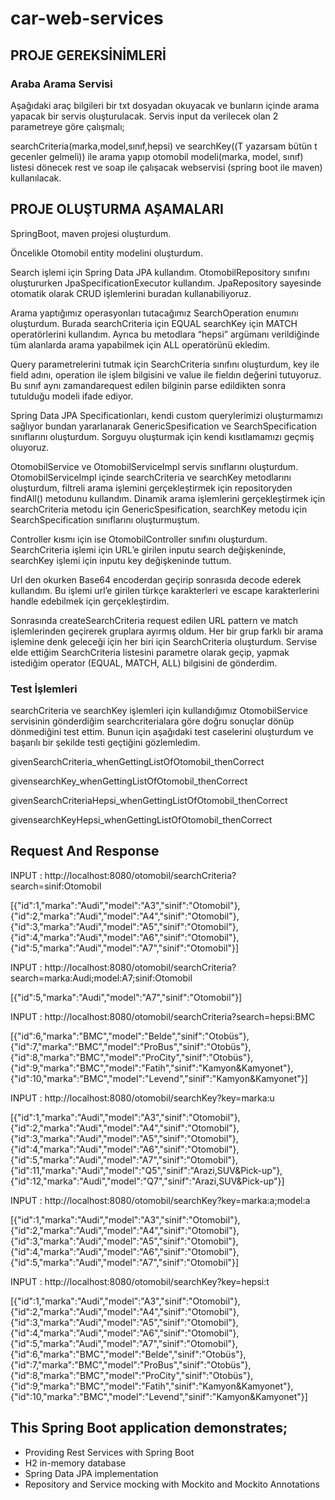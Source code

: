 # car-web-services
## PROJE GEREKSİNİMLERİ
### Araba Arama Servisi

Aşağıdaki araç bilgileri bir txt dosyadan okuyacak ve bunların içinde arama yapacak bir servis oluşturulacak. Servis input da verilecek olan 2 parametreye göre çalışmalı;

searchCriteria(marka,model,sınıf,hepsi) ve searchKey((T yazarsam bütün t gecenler gelmeli)) ile arama yapıp otomobil modeli(marka, model, sınıf) listesi dönecek rest ve soap ile çalışacak webservisi (spring boot ile maven) kullanılacak.

## PROJE OLUŞTURMA AŞAMALARI

SpringBoot, maven projesi oluşturdum.

Öncelikle Otomobil entity modelini oluşturdum.

Search işlemi için Spring Data JPA kullandım. OtomobilRepository sınıfını oluştururken JpaSpecificationExecutor<Otomobil> kullandım. JpaRepository sayesinde otomatik olarak CRUD işlemlerini buradan kullanabiliyoruz.
  
Arama yaptığımız operasyonları tutacağımız SearchOperation enumını oluşturdum. Burada searchCriteria için EQUAL searchKey için MATCH operatörlerini kullandım. Ayrıca bu metodlara “hepsi” argümanı verildiğinde tüm alanlarda arama yapabilmek için ALL operatörünü ekledim.

Query parametrelerini tutmak için SearchCriteria sınıfını oluşturdum, key ile field adını, operation ile işlem bilgisini ve value ile fieldın değerini tutuyoruz. Bu sınıf aynı zamandarequest edilen bilginin parse edildikten sonra tutulduğu modeli ifade ediyor.

Spring Data JPA Specificationları, kendi custom querylerimizi oluşturmamızı sağlıyor bundan yararlanarak GenericSpesification ve SearchSpecification sınıflarını oluşturdum. Sorguyu oluşturmak için kendi kısıtlamamızı geçmiş oluyoruz.

OtomobilService ve OtomobilServiceImpl servis sınıflarını oluşturdum. OtomobilServiceImpl içinde searchCriteria ve searchKey metodlarını oluşturdum, filtreli arama işlemini gerçekleştirmek  için repositoryden findAll()  metodunu kullandım. Dinamik arama işlemlerini gerçekleştirmek için searchCriteria metodu için GenericSpesification, searchKey metodu için SearchSpecification sınıflarını oluşturmuştum.

Controller kısmı için ise OtomobilController sınıfını oluşturdum. SearchCriteria işlemi için URL’e girilen inputu search değişkeninde, searchKey işlemi için inputu key değişkeninde tuttum. 

Url den okurken Base64 encoderdan geçirip sonrasıda decode ederek kullandım. Bu işlemi url’e girilen türkçe karakterleri ve escape karakterlerini handle edebilmek için gerçekleştirdim. 

Sonrasında createSearchCriteria request edilen URL pattern ve match işlemlerinden geçirerek gruplara ayırmış oldum. Her bir grup farklı bir arama işlemine denk geleceği için her biri için SearchCriteria oluşturdum. Servise elde ettiğim SearchCriteria listesini parametre olarak geçip, yapmak istediğim operator (EQUAL, MATCH, ALL) bilgisini de gönderdim.

### Test İşlemleri

searchCriteria ve searchKey işlemleri için kullandığımız OtomobilService servisinin gönderdiğim searchcriterialara göre doğru sonuçlar dönüp dönmediğini test ettim. Bunun için aşağıdaki test caselerini oluşturdum ve başarılı bir şekilde testi geçtiğini gözlemledim.

givenSearchCriteria_whenGettingListOfOtomobil_thenCorrect

givensearchKey_whenGettingListOfOtomobil_thenCorrect

givenSearchCriteriaHepsi_whenGettingListOfOtomobil_thenCorrect

givensearchKeyHepsi_whenGettingListOfOtomobil_thenCorrect

<h2>Request And Response</h2>

INPUT : http://localhost:8080/otomobil/searchCriteria?search=sinif:Otomobil

[{"id":1,"marka":"Audi","model":"A3","sinif":"Otomobil"},{"id":2,"marka":"Audi","model":"A4","sinif":"Otomobil"},{"id":3,"marka":"Audi","model":"A5","sinif":"Otomobil"},{"id":4,"marka":"Audi","model":"A6","sinif":"Otomobil"},{"id":5,"marka":"Audi","model":"A7","sinif":"Otomobil"}]

INPUT : http://localhost:8080/otomobil/searchCriteria?search=marka:Audi;model:A7;sinif:Otomobil

[{"id":5,"marka":"Audi","model":"A7","sinif":"Otomobil"}]

INPUT : http://localhost:8080/otomobil/searchCriteria?search=hepsi:BMC

[{"id":6,"marka":"BMC","model":"Belde","sinif":"Otobüs"},{"id":7,"marka":"BMC","model":"ProBus","sinif":"Otobüs"},{"id":8,"marka":"BMC","model":"ProCity","sinif":"Otobüs"},{"id":9,"marka":"BMC","model":"Fatih","sinif":"Kamyon&Kamyonet"},{"id":10,"marka":"BMC","model":"Levend","sinif":"Kamyon&Kamyonet"}]

INPUT : http://localhost:8080/otomobil/searchKey?key=marka:u

[{"id":1,"marka":"Audi","model":"A3","sinif":"Otomobil"},{"id":2,"marka":"Audi","model":"A4","sinif":"Otomobil"},{"id":3,"marka":"Audi","model":"A5","sinif":"Otomobil"},{"id":4,"marka":"Audi","model":"A6","sinif":"Otomobil"},{"id":5,"marka":"Audi","model":"A7","sinif":"Otomobil"},{"id":11,"marka":"Audi","model":"Q5","sinif":"Arazi,SUV&Pick-up"},{"id":12,"marka":"Audi","model":"Q7","sinif":"Arazi,SUV&Pick-up"}]

INPUT : http://localhost:8080/otomobil/searchKey?key=marka:a;model:a

[{"id":1,"marka":"Audi","model":"A3","sinif":"Otomobil"},{"id":2,"marka":"Audi","model":"A4","sinif":"Otomobil"},{"id":3,"marka":"Audi","model":"A5","sinif":"Otomobil"},{"id":4,"marka":"Audi","model":"A6","sinif":"Otomobil"},{"id":5,"marka":"Audi","model":"A7","sinif":"Otomobil"}]

INPUT : http://localhost:8080/otomobil/searchKey?key=hepsi:t

[{"id":1,"marka":"Audi","model":"A3","sinif":"Otomobil"},{"id":2,"marka":"Audi","model":"A4","sinif":"Otomobil"},{"id":3,"marka":"Audi","model":"A5","sinif":"Otomobil"},{"id":4,"marka":"Audi","model":"A6","sinif":"Otomobil"},{"id":5,"marka":"Audi","model":"A7","sinif":"Otomobil"},{"id":6,"marka":"BMC","model":"Belde","sinif":"Otobüs"},{"id":7,"marka":"BMC","model":"ProBus","sinif":"Otobüs"},{"id":8,"marka":"BMC","model":"ProCity","sinif":"Otobüs"},{"id":9,"marka":"BMC","model":"Fatih","sinif":"Kamyon&Kamyonet"},{"id":10,"marka":"BMC","model":"Levend","sinif":"Kamyon&Kamyonet"}]


<h2>This Spring Boot application demonstrates;</h2>
<ul>
<li>Providing Rest Services with Spring Boot</li>
<li>H2 in-memory database</li>
<li>Spring Data JPA implementation</li>
<li>Repository and Service mocking with Mockito and Mockito Annotations</li>
</ul>







